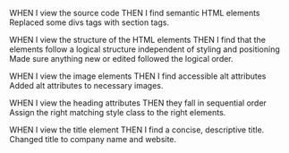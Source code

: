 
WHEN I view the source code
THEN I find semantic HTML elements
Replaced some divs tags with section tags.

WHEN I view the structure of the HTML elements
THEN I find that the elements follow a logical structure independent of styling and positioning
Made sure anything new or edited followed the logical order.

WHEN I view the image elements
THEN I find accessible alt attributes
Added alt attributes to necessary images.

WHEN I view the heading attributes
THEN they fall in sequential order
Assign the right matching style class to the right elements.

WHEN I view the title element
THEN I find a concise, descriptive title.
Changed title to company name and website.
